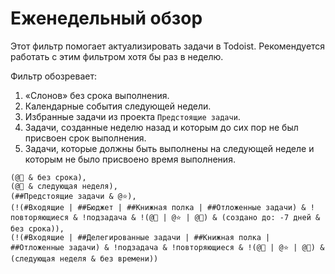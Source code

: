 # Еженедельный обзор

Этот фильтр помогает актуализировать задачи в Todoist. Рекомендуется работать с этим фильтром хотя бы раз в неделю.

Фильтр обозревает:

1. «Слонов» без срока выполнения.
2. Календарные события следующей недели.
3. Избранные задачи из проекта `Предстоящие задачи`.
4. Задачи, созданные неделю назад и которым до сих пор не был присвоен срок выполнения.
5. Задачи, которые должны быть выполнены на следующей неделе и которым не было присвоено время выполнения.

```
(@🐘 & без срока),
(@📆 & следующая неделя),
(##Предстоящие задачи & @⭐),
(!(#Входящие | ##Бюджет | ##Книжная полка | ##Отложенные задачи) & !повторяющиеся & !подзадача & !(@🐘 | @⭐ | @📆) & (создано до: -7 дней & без срока)),
(!(#Входящие | ##Делегированные задачи | ##Книжная полка | ##Отложенные задачи) & !подзадача & !повторяющиеся & !(@🐘 | @⭐ | @📆) & (следующая неделя & без времени))
```
